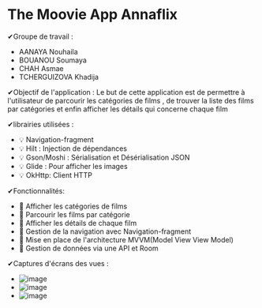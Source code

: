 # The Moovie App Annaflix


✔Groupe de travail :
- AANAYA Nouhaila
- BOUANOU Soumaya
- CHAH Asmae
- TCHERGUIZOVA Khadija 

✔Objectif de l'application :
Le but de cette application est de permettre à l'utilisateur de parcourir les catégories de films , de trouver la liste des films par catégories et enfin afficher les détails qui concerne chaque film 

✔librairies utilisées :
- 💡 Navigation-fragment
- 💡 Hilt : Injection de dépendances
- 💡 Gson/Moshi : Sérialisation et Désérialisation JSON
- 💡 Glide : Pour afficher les images 
- 💡 OkHttp: Client HTTP
 


✔Fonctionnalités: 
- 🥇 Afficher les catégories de films 
- 🥇 Parcourir les films par catégorie 
- 🥇 Afficher les détails de chaque film
- 🥇 Gestion de la navigation avec Navigation-fragment 
- 🥇 Mise en place de l'architecture MVVM(Model View View Model)
- 🥇 Gestion de données via une API et Room

✔Captures d'écrans des vues :

- ![image](https://user-images.githubusercontent.com/55514071/146091366-018398f3-98bd-4768-8597-a28c78d62510.png)
- ![image](https://user-images.githubusercontent.com/55514071/146091628-fa2f2b5a-de6d-4baf-b792-fb9936f0d0c3.png)
- ![image](https://user-images.githubusercontent.com/55514071/146091660-57457617-9f9a-4750-bd61-8473b32a3d18.png)



